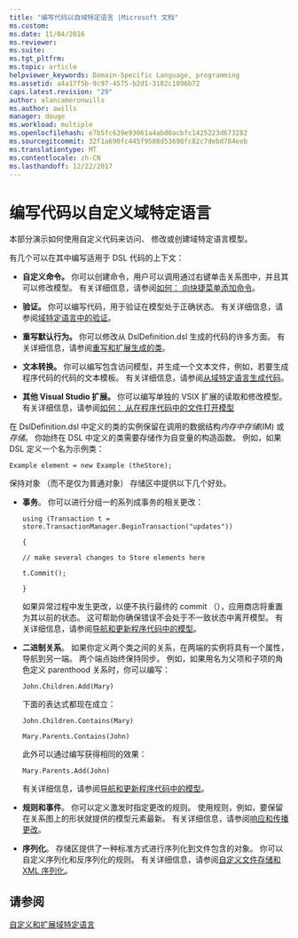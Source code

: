 ```yaml
---
title: "编写代码以自域特定语言 |Microsoft 文档"
ms.custom: 
ms.date: 11/04/2016
ms.reviewer: 
ms.suite: 
ms.tgt_pltfrm: 
ms.topic: article
helpviewer_keywords: Domain-Specific Language, programming
ms.assetid: a4a17f5b-9c97-4575-b2d1-3182c1896b72
caps.latest.revision: "29"
author: alancameronwills
ms.author: awills
manager: douge
ms.workload: multiple
ms.openlocfilehash: e7b5fc639e93061a4abd0acbfc1425223d673282
ms.sourcegitcommit: 32f1a690fc445f9586d53698fc82c7debd784eeb
ms.translationtype: MT
ms.contentlocale: zh-CN
ms.lasthandoff: 12/22/2017
---
```

# <a name="writing-code-to-customise-a-domain-specific-language"></a>编写代码以自定义域特定语言
本部分演示如何使用自定义代码来访问、 修改或创建域特定语言模型。  
  
 有几个可以在其中编写适用于 DSL 代码的上下文：  
  
-   **自定义命令。** 你可以创建命令，用户可以调用通过右键单击关系图中，并且其可以修改模型。 有关详细信息，请参阅[如何： 向快捷菜单添加命令](../modeling/how-to-add-a-command-to-the-shortcut-menu.md)。  
  
-   **验证。** 你可以编写代码，用于验证在模型处于正确状态。 有关详细信息，请参阅[域特定语言中的验证](../modeling/validation-in-a-domain-specific-language.md)。  
  
-   **重写默认行为。** 你可以修改从 DslDefinition.dsl 生成的代码的许多方面。 有关详细信息，请参阅[重写和扩展生成的类](../modeling/overriding-and-extending-the-generated-classes.md)。  
  
-   **文本转换。** 你可以编写包含访问模型，并生成一个文本文件，例如，若要生成程序代码的代码的文本模板。 有关详细信息，请参阅[从域特定语言生成代码](../modeling/generating-code-from-a-domain-specific-language.md)。  
  
-   **其他 Visual Studio 扩展。** 你可以编写单独的 VSIX 扩展的读取和修改模型。 有关详细信息，请参阅[如何： 从在程序代码中的文件打开模型](../modeling/how-to-open-a-model-from-file-in-program-code.md)  
  
 在 DslDefinition.dsl 中定义的类的实例保留在调用的数据结构*内存中存储*(IM) 或*存储*。 你始终在 DSL 中定义的类需要存储作为自变量的构造函数。 例如，如果 DSL 定义一个名为示例类：  
  
 `Example element = new Example (theStore);`  
  
 保持对象 （而不是仅为普通对象） 存储区中提供以下几个好处。  
  
-   **事务**。 你可以进行分组一的系列成事务的相关更改：  
  
     `using (Transaction t = store.TransactionManager.BeginTransaction("updates"))`  
  
     `{`  
  
     `// make several changes to Store elements here`  
  
     `t.Commit();`  
  
     `}`  
  
     如果异常过程中发生更改，以便不执行最终的 commit （），应用商店将重置为其以前的状态。 这可帮助你确保错误不会处于不一致状态中离开模型。 有关详细信息，请参阅[导航和更新程序代码中的模型](../modeling/navigating-and-updating-a-model-in-program-code.md)。  
  
-   **二进制关系**。 如果你定义两个类之间的关系，在两端的实例将具有一个属性，导航到另一端。 两个端点始终保持同步。 例如，如果用名为父项和子项的角色定义 parenthood 关系时，你可以编写：  
  
     `John.Children.Add(Mary)`  
  
     下面的表达式都现在成立：  
  
     `John.Children.Contains(Mary)`  
  
     `Mary.Parents.Contains(John)`  
  
     此外可以通过编写获得相同的效果：  
  
     `Mary.Parents.Add(John)`  
  
     有关详细信息，请参阅[导航和更新程序代码中的模型](../modeling/navigating-and-updating-a-model-in-program-code.md)。  
  
-   **规则和事件**。 你可以定义激发时指定更改的规则。 使用规则，例如，要保留在关系图上的形状就提供的模型元素最新。 有关详细信息，请参阅[响应和传播更改](../modeling/responding-to-and-propagating-changes.md)。  
  
-   **序列化**。 存储区提供了一种标准方式进行序列化到文件包含的对象。 你可以自定义序列化和反序列化的规则。 有关详细信息，请参阅[自定义文件存储和 XML 序列化](../modeling/customizing-file-storage-and-xml-serialization.md)。  
  
## <a name="see-also"></a>请参阅  
 [自定义和扩展域特定语言](../modeling/customizing-and-extending-a-domain-specific-language.md)